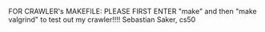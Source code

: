 FOR CRAWLER's MAKEFILE:
PLEASE FIRST ENTER "make" and then "make valgrind" to test out my crawler!!!!
Sebastian Saker, cs50
